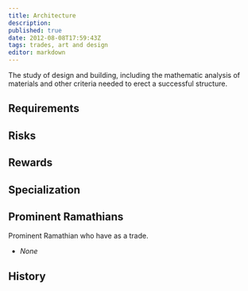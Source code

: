 ```yaml
---
title: Architecture
description:
published: true
date: 2012-08-08T17:59:43Z
tags: trades, art and design
editor: markdown
---
```


The study of design and building, including the mathematic analysis of materials and other criteria needed to erect a successful structure.

## Requirements

## Risks

## Rewards

## Specialization

## Prominent Ramathians

Prominent Ramathian who have as a trade.

- *None*

## History